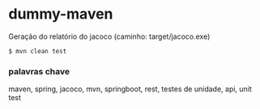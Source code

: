 # dummy-maven

Geração do relatório do jacoco (caminho: target/jacoco.exe)
```
$ mvn clean test
```

### palavras chave
maven, spring, jacoco, mvn, springboot, rest, testes de unidade, api, unit test

